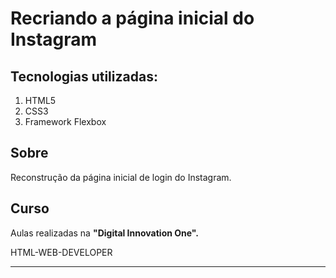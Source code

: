 # Recriando a página inicial do Instagram

## Tecnologias utilizadas:
1. HTML5
1. CSS3
1. Framework Flexbox

## Sobre 
Reconstrução da página inicial de login do Instagram.

## Curso
Aulas realizadas na **"Digital Innovation One".** 
<p>HTML-WEB-DEVELOPER</p>

___